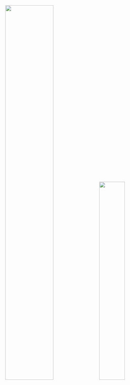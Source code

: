 <div class='container'>
<img style="height: auto; width: 55%;" class="img" src="https://github-readme-stats.vercel.app/api?username=blazepp&theme=dark&bg_color=000000&show_icons=true&icon_color=DD2727&hide_border=false&count_private=true" />
&nbsp;
&nbsp;
<img style="height: auto; width: 40%;" class="img" src="https://github-readme-stats.vercel.app/api/top-langs/?username=blazepp&theme=dark&bg_color=000000&show_icons=true&hide_border=false" /></div>
</div>


